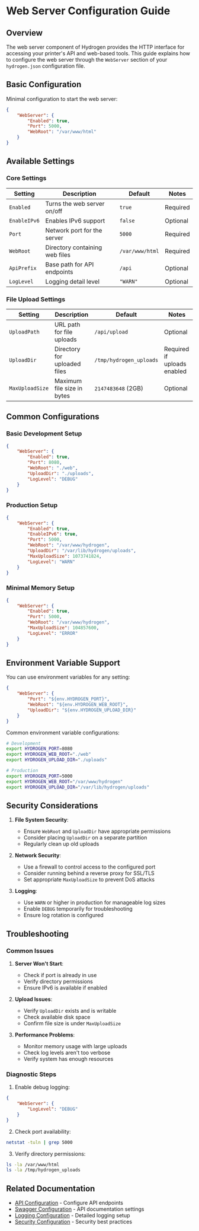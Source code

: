 # Web Server Configuration Guide

## Overview

The web server component of Hydrogen provides the HTTP interface for accessing your printer's API and web-based tools. This guide explains how to configure the web server through the `WebServer` section of your `hydrogen.json` configuration file.

## Basic Configuration

Minimal configuration to start the web server:

```json
{
    "WebServer": {
        "Enabled": true,
        "Port": 5000,
        "WebRoot": "/var/www/html"
    }
}
```

## Available Settings

### Core Settings

| Setting | Description | Default | Notes |
|---------|-------------|---------|-------|
| `Enabled` | Turns the web server on/off | `true` | Required |
| `EnableIPv6` | Enables IPv6 support | `false` | Optional |
| `Port` | Network port for the server | `5000` | Required |
| `WebRoot` | Directory containing web files | `/var/www/html` | Required |
| `ApiPrefix` | Base path for API endpoints | `/api` | Optional |
| `LogLevel` | Logging detail level | `"WARN"` | Optional |

### File Upload Settings

| Setting | Description | Default | Notes |
|---------|-------------|---------|-------|
| `UploadPath` | URL path for file uploads | `/api/upload` | Optional |
| `UploadDir` | Directory for uploaded files | `/tmp/hydrogen_uploads` | Required if uploads enabled |
| `MaxUploadSize` | Maximum file size in bytes | `2147483648` (2GB) | Optional |

## Common Configurations

### Basic Development Setup
```json
{
    "WebServer": {
        "Enabled": true,
        "Port": 8080,
        "WebRoot": "./web",
        "UploadDir": "./uploads",
        "LogLevel": "DEBUG"
    }
}
```

### Production Setup
```json
{
    "WebServer": {
        "Enabled": true,
        "EnableIPv6": true,
        "Port": 5000,
        "WebRoot": "/var/www/hydrogen",
        "UploadDir": "/var/lib/hydrogen/uploads",
        "MaxUploadSize": 1073741824,
        "LogLevel": "WARN"
    }
}
```

### Minimal Memory Setup
```json
{
    "WebServer": {
        "Enabled": true,
        "Port": 5000,
        "WebRoot": "/var/www/hydrogen",
        "MaxUploadSize": 104857600,
        "LogLevel": "ERROR"
    }
}
```

## Environment Variable Support

You can use environment variables for any setting:

```json
{
    "WebServer": {
        "Port": "${env.HYDROGEN_PORT}",
        "WebRoot": "${env.HYDROGEN_WEB_ROOT}",
        "UploadDir": "${env.HYDROGEN_UPLOAD_DIR}"
    }
}
```

Common environment variable configurations:
```bash
# Development
export HYDROGEN_PORT=8080
export HYDROGEN_WEB_ROOT="./web"
export HYDROGEN_UPLOAD_DIR="./uploads"

# Production
export HYDROGEN_PORT=5000
export HYDROGEN_WEB_ROOT="/var/www/hydrogen"
export HYDROGEN_UPLOAD_DIR="/var/lib/hydrogen/uploads"
```

## Security Considerations

1. **File System Security**:
   - Ensure `WebRoot` and `UploadDir` have appropriate permissions
   - Consider placing `UploadDir` on a separate partition
   - Regularly clean up old uploads

2. **Network Security**:
   - Use a firewall to control access to the configured port
   - Consider running behind a reverse proxy for SSL/TLS
   - Set appropriate `MaxUploadSize` to prevent DoS attacks

3. **Logging**:
   - Use `WARN` or higher in production for manageable log sizes
   - Enable `DEBUG` temporarily for troubleshooting
   - Ensure log rotation is configured

## Troubleshooting

### Common Issues

1. **Server Won't Start**:
   - Check if port is already in use
   - Verify directory permissions
   - Ensure IPv6 is available if enabled

2. **Upload Issues**:
   - Verify `UploadDir` exists and is writable
   - Check available disk space
   - Confirm file size is under `MaxUploadSize`

3. **Performance Problems**:
   - Monitor memory usage with large uploads
   - Check log levels aren't too verbose
   - Verify system has enough resources

### Diagnostic Steps

1. Enable debug logging:
```json
{
    "WebServer": {
        "LogLevel": "DEBUG"
    }
}
```

2. Check port availability:
```bash
netstat -tuln | grep 5000
```

3. Verify directory permissions:
```bash
ls -la /var/www/html
ls -la /tmp/hydrogen_uploads
```

## Related Documentation

- [API Configuration](api_configuration.md) - Configure API endpoints
- [Swagger Configuration](swagger_configuration.md) - API documentation settings
- [Logging Configuration](logging_configuration.md) - Detailed logging setup
- [Security Configuration](security_configuration.md) - Security best practices